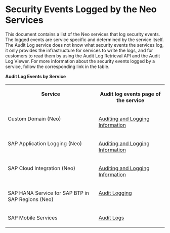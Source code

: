 <!-- loio2f02cbe392844cfe82ee6567925b4752 -->

# Security Events Logged by the Neo Services

This document contains a list of the Neo services that log security events. The logged events are service specific and determined by the service itself. The Audit Log service does not know what security events the services log, it only provides the infrastructure for services to write the logs, and for customers to read them by using the Audit Log Retrieval API and the Audit Log Viewer. For more information about the security events logged by a service, follow the corresponding link in the table.

**Audit Log Events by Service**


<table>
<tr>
<th valign="top">

Service



</th>
<th valign="top">

Audit log events page of the service



</th>
</tr>
<tr>
<td valign="top">

Custom Domain \(Neo\)



</td>
<td valign="top">

[Auditing and Logging Information](https://help.sap.com/docs/BTP/ea72206b834e4ace9cd834feed6c0e09/2b2c350cafe54fa587aac6b3c82c11f3.html)



</td>
</tr>
<tr>
<td valign="top">

SAP Application Logging \(Neo\)



</td>
<td valign="top">

[Auditing and Logging Information](https://help.sap.com/docs/APPLICATION_LOGGING/f88a032109f0429caea276fc6e3a95f9/0be6d73289fc4060bec123f06dab9f5d.html)



</td>
</tr>
<tr>
<td valign="top">

SAP Cloud Integration \(Neo\)



</td>
<td valign="top">

[Auditing and Logging Information](https://help.sap.com/docs/CLOUD_INTEGRATION/368c481cd6954bdfa5d0435479fd4eaf/d1c7bfe00b7c448ab56d7b4d454475f9.html)



</td>
</tr>
<tr>
<td valign="top">

SAP HANA Service for SAP BTP in SAP Regions \(Neo\)



</td>
<td valign="top">

[Audit Logging](https://help.sap.com/docs/HANA_SERVICE_SAP_CP/d4790b2de2f4429db6f3dff54e4d7b3a/502682be3f734b19af8b307079b50cbd.html)



</td>
</tr>
<tr>
<td valign="top">

SAP Mobile Services



</td>
<td valign="top">

[Audit Logs](https://help.sap.com/docs/SAP_MOBILE_SERVICES/38dbd9fbb49240f3b4d954e92335e670/39ebea2e25f946b7a7d6994689c0786c.html)



</td>
</tr>
</table>

